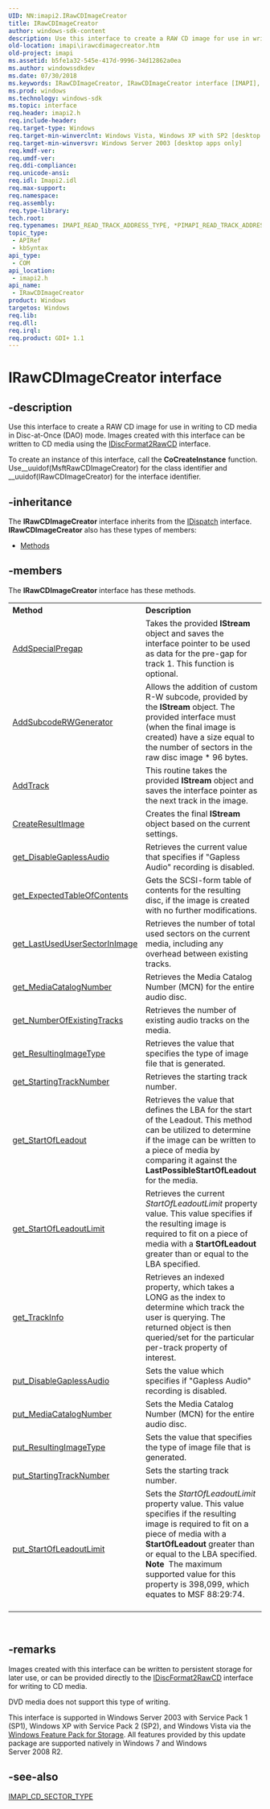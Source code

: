 ```yaml
---
UID: NN:imapi2.IRawCDImageCreator
title: IRawCDImageCreator
author: windows-sdk-content
description: Use this interface to create a RAW CD image for use in writing to CD media in Disc-at-Once (DAO) mode. Images created with this interface can be written to CD media using the IDiscFormat2RawCD interface.
old-location: imapi\irawcdimagecreator.htm
old-project: imapi
ms.assetid: b5fe1a32-545e-417d-9996-34d12862a0ea
ms.author: windowssdkdev
ms.date: 07/30/2018
ms.keywords: IRawCDImageCreator, IRawCDImageCreator interface [IMAPI], IRawCDImageCreator interface [IMAPI],described, imapi.irawcdimagecreator, imapi2/IRawCDImageCreator
ms.prod: windows
ms.technology: windows-sdk
ms.topic: interface
req.header: imapi2.h
req.include-header: 
req.target-type: Windows
req.target-min-winverclnt: Windows Vista, Windows XP with SP2 [desktop apps only]
req.target-min-winversvr: Windows Server 2003 [desktop apps only]
req.kmdf-ver: 
req.umdf-ver: 
req.ddi-compliance: 
req.unicode-ansi: 
req.idl: Imapi2.idl
req.max-support: 
req.namespace: 
req.assembly: 
req.type-library: 
tech.root: 
req.typenames: IMAPI_READ_TRACK_ADDRESS_TYPE, *PIMAPI_READ_TRACK_ADDRESS_TYPE
topic_type:
 - APIRef
 - kbSyntax
api_type:
 - COM
api_location:
 - imapi2.h
api_name:
 - IRawCDImageCreator
product: Windows
targetos: Windows
req.lib: 
req.dll: 
req.irql: 
req.product: GDI+ 1.1
---
```


# IRawCDImageCreator interface


## -description


Use this interface to create a RAW CD image for use in writing to CD media in Disc-at-Once (DAO) mode. Images created with this interface can be written to CD media using the <a href="https://msdn.microsoft.com/58d9b83c-a528-4b39-b08d-a0fb8c1aece8">IDiscFormat2RawCD</a> interface. 

To create an instance of this interface, call the <b>CoCreateInstance</b> function. Use__uuidof(MsftRawCDImageCreator) for the class identifier and __uuidof(IRawCDImageCreator) for the interface identifier.


## -inheritance

The <b xmlns:loc="http://microsoft.com/wdcml/l10n">IRawCDImageCreator</b> interface inherits from the <a href="ebbff4bc-36b2-4861-9efa-ffa45e013eb5">IDispatch</a> interface. <b>IRawCDImageCreator</b> also has these types of members:
<ul>
<li><a href="https://docs.microsoft.com/">Methods</a></li>
</ul>

## -members

The <b>IRawCDImageCreator</b> interface has these methods.
<table class="members" id="memberListMethods">
<tr>
<th align="left" width="37%">Method</th>
<th align="left" width="63%">Description</th>
</tr>
<tr data="declared;">
<td align="left" width="37%">
<a href="https://msdn.microsoft.com/953ac9e9-b097-4fe5-8bcf-db4f9f15816e">AddSpecialPregap</a>
</td>
<td align="left" width="63%">
Takes the provided <b>IStream</b> object and saves the interface pointer to be used as data for the pre-gap for track 1. This function is optional.

</td>
</tr>
<tr data="declared;">
<td align="left" width="37%">
<a href="https://msdn.microsoft.com/b952d31e-812e-41b0-98b0-0f9afbe4b01e">AddSubcodeRWGenerator</a>
</td>
<td align="left" width="63%">
Allows the addition of custom R-W subcode, provided by the <b>IStream</b> object.  The provided interface must (when the final image is created) have a size equal to the number of sectors in the raw disc image * 96 bytes.

</td>
</tr>
<tr data="declared;">
<td align="left" width="37%">
<a href="https://msdn.microsoft.com/913393e8-6d60-4b1a-b482-32225860f714">AddTrack</a>
</td>
<td align="left" width="63%">
This routine takes the provided <b>IStream</b> object and saves the interface pointer as the next track in the image.  

</td>
</tr>
<tr data="declared;">
<td align="left" width="37%">
<a href="https://msdn.microsoft.com/a83293f6-d5a1-49e2-884b-2b185516109d">CreateResultImage</a>
</td>
<td align="left" width="63%">
Creates the final <b>IStream</b> object based on the current settings.

</td>
</tr>
<tr data="declared;">
<td align="left" width="37%">
<a href="https://msdn.microsoft.com/5f3bf774-3e09-40e9-bc0b-f33bfd046a51">get_DisableGaplessAudio</a>
</td>
<td align="left" width="63%">
Retrieves the current value that specifies if "Gapless Audio" recording is disabled.

</td>
</tr>
<tr data="declared;">
<td align="left" width="37%">
<a href="https://msdn.microsoft.com/ce65b26f-9cf7-4c61-a343-975e5af17f57">get_ExpectedTableOfContents</a>
</td>
<td align="left" width="63%">
Gets the SCSI-form table of contents for the resulting disc, if the image is created with no further modifications.

</td>
</tr>
<tr data="declared;">
<td align="left" width="37%">
<a href="https://msdn.microsoft.com/4a6b907a-2475-48c8-afd7-e212144bc165">get_LastUsedUserSectorInImage</a>
</td>
<td align="left" width="63%">
Retrieves the number of total used sectors on the current media, including any overhead between existing tracks.

</td>
</tr>
<tr data="declared;">
<td align="left" width="37%">
<a href="https://msdn.microsoft.com/db6f46b7-9965-4b06-a437-bdfdac7d5efa">get_MediaCatalogNumber</a>
</td>
<td align="left" width="63%">
Retrieves the Media Catalog Number (MCN) for the entire audio disc.

</td>
</tr>
<tr data="declared;">
<td align="left" width="37%">
<a href="https://msdn.microsoft.com/c10053d0-d9c1-4ac0-aa38-71dacf1e4425">get_NumberOfExistingTracks</a>
</td>
<td align="left" width="63%">
Retrieves the number of existing audio tracks on the media.

</td>
</tr>
<tr data="declared;">
<td align="left" width="37%">
<a href="https://msdn.microsoft.com/006486f7-f766-44a1-a088-71035567a75d">get_ResultingImageType</a>
</td>
<td align="left" width="63%">
Retrieves the value that specifies the type of image file that is generated.

</td>
</tr>
<tr data="declared;">
<td align="left" width="37%">
<a href="https://msdn.microsoft.com/307ef0b4-80b2-46c1-acca-1ce5d2222eb7">get_StartingTrackNumber</a>
</td>
<td align="left" width="63%">
Retrieves the starting track number.

</td>
</tr>
<tr data="declared;">
<td align="left" width="37%">
<a href="https://msdn.microsoft.com/5bf40179-31f5-453f-a989-4bcd116a45aa">get_StartOfLeadout</a>
</td>
<td align="left" width="63%">
Retrieves the value that defines the LBA for the start of the Leadout.  This method can be utilized to determine if the image can be written to a piece of media by comparing it against the <b>LastPossibleStartOfLeadout</b> for the media.

</td>
</tr>
<tr data="declared;">
<td align="left" width="37%">
<a href="https://msdn.microsoft.com/07397f94-fd32-4507-89dd-53de7f25b231">get_StartOfLeadoutLimit</a>
</td>
<td align="left" width="63%">
Retrieves the current <i>StartOfLeadoutLimit</i> property value. This value specifies if the resulting image is required to fit on a piece of media with a <b>StartOfLeadout</b> greater than or equal to the LBA specified.

</td>
</tr>
<tr data="declared;">
<td align="left" width="37%">
<a href="https://msdn.microsoft.com/e6bc12fe-9274-4339-baf5-80a80512759e">get_TrackInfo</a>
</td>
<td align="left" width="63%">
Retrieves an indexed property, which takes a LONG as the index to determine which track the user is querying.  The returned object is then queried/set for the particular per-track property of interest.

</td>
</tr>
<tr data="declared;">
<td align="left" width="37%">
<a href="https://msdn.microsoft.com/c9e17ed7-f51a-4b28-82db-36cad1aedd39">put_DisableGaplessAudio</a>
</td>
<td align="left" width="63%">
Sets the value which specifies if "Gapless Audio" recording is disabled.

</td>
</tr>
<tr data="declared;">
<td align="left" width="37%">
<a href="https://msdn.microsoft.com/0ba2eaac-3bbc-4625-9c5d-1f1d23bbfa66">put_MediaCatalogNumber</a>
</td>
<td align="left" width="63%">
Sets the Media Catalog Number (MCN) for the entire audio disc.

</td>
</tr>
<tr data="declared;">
<td align="left" width="37%">
<a href="https://msdn.microsoft.com/1800717a-3b8a-45b2-849b-55c37d3b1b32">put_ResultingImageType</a>
</td>
<td align="left" width="63%">
Sets the value that specifies the type of image file that is generated.

</td>
</tr>
<tr data="declared;">
<td align="left" width="37%">
<a href="https://msdn.microsoft.com/38d1319b-0350-41bf-8984-fbeb4f5f3204">put_StartingTrackNumber</a>
</td>
<td align="left" width="63%">
Sets the starting track number.

</td>
</tr>
<tr data="declared;">
<td align="left" width="37%">
<a href="https://msdn.microsoft.com/e3483084-8339-4fe6-abd1-832832c549f3">put_StartOfLeadoutLimit</a>
</td>
<td align="left" width="63%">
Sets the <i>StartOfLeadoutLimit</i> property value. This value specifies if the resulting image is required to fit on a piece of media with a <b>StartOfLeadout</b> greater than or equal to the LBA specified.

<div class="alert"><b>Note</b>  The maximum supported value for this property is 398,099, which equates to MSF 88:29:74. </div>
<div> </div>
</td>
</tr>
</table> 


## -remarks



Images created with this interface can be written to persistent storage for later use, or can be provided directly to the <a href="https://msdn.microsoft.com/58d9b83c-a528-4b39-b08d-a0fb8c1aece8">IDiscFormat2RawCD</a> interface for writing to CD media.

DVD media does not support this type of writing.

This interface is supported in Windows Server 2003 with Service Pack 1 (SP1), Windows XP with Service Pack 2 (SP2),  and Windows Vista  via the <a href="http://go.microsoft.com/fwlink/p/?linkid=141659">Windows Feature Pack for Storage</a>. All  features provided by this  update package are supported natively in Windows 7 and Windows Server 2008 R2.




## -see-also




<a href="https://msdn.microsoft.com/3af4a8c9-66b7-490e-aafa-fdfe614f5f3e">IMAPI_CD_SECTOR_TYPE</a>
 

 

